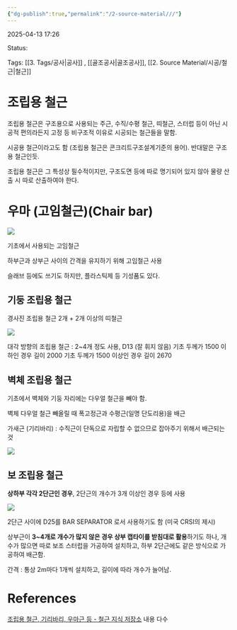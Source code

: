 ```yaml
---
{"dg-publish":true,"permalink":"/2-source-material///"}
---
```



2025-04-13 17:26

Status: 

Tags: [[3. Tags/공사\|공사]] , [[골조공사\|골조공사]], [[2. Source Material/시공/철근\|철근]] 

# 조립용 철근
조립용 철근은 구조용으로 사용되는 주근, 수직/수평 철근, 띠철근, 스터럽 등이 아닌 시공적 편의라든지 고정 등 비구조적 이유로 시공되는 철근들을 말함.

시공용 철근이라고도 함 (조립용 철근은 콘크리트구조설계기준의 용어). 반대말은 구조용 철근인듯.

조립용 철근은 그 특성상 필수적이지만, 구조도면 등에 따로 명기되어 있지 않아 물량 산출 시 따로 산출하여야 한다.

# 우마 (고임철근)(Chair bar)

![](https://i.imgur.com/BtDD0Tz.jpeg)

기초에서 사용되는 고임철근

하부근과 상부근 사이의 간격을 유지하기 위해 고임철근 사용

슬래브 등에도 쓰기도 하지만, 플라스틱제 등 기성품도 있다.

## 기둥 조립용 철근
경사진 조립용 철근 2개 + 2개 이상의 띠철근

![](https://i.imgur.com/jRrdhev.jpeg)

대각 방향의 조립용 철근 : 2~4개 정도 사용, D13 (잘 휘지 않음)
기초 두께가 1500 이하인 경우 길이 2000
기초 두께가 1500 이상인 경우 길이 2670

## 벽체 조립용 철근
기초에서 벽체와 기둥 자리에는 다우얼 철근을 빼야 함.

벽체 다우얼 철근 빼올릴 때 폭고정근과 수평근(일명 단도리용)을 배근

가새근 (기리바리) : 수직근이 단독으로 자립할 수 없으므로 잡아주기 위해서 배근되는 것

![](https://i.imgur.com/v4KFV5w.png) 


## 보 조립용 철근
**상하부 각각 2단근인 경우**, 2단근의 개수가 3개 이상인 경우 등에 사용

![](https://i.imgur.com/ciftTSG.png)

2단근 사이에 D25를 BAR SEPARATOR 로서 사용하기도 함 (미국 CRSI의 제시)

상부근이 **3~4개로 개수가 많지 않은 경우 상부 캡타이를 받침대로 활용**하기도 하나, 개수가 많으면 따로 보조 스터럽을 가공하여 설치하고, 하부 2단근에도 같은 방식으로 가공하여 배근함.

간격 : 통상 2m마다 1개씩 설치하고, 길이에 따라 개수가 늘어남.

# References
[조립용 철근, 기리바리, 우마근 등 - 철근 지식 저장소](https://next-rebar.tistory.com/46)  내용 다수